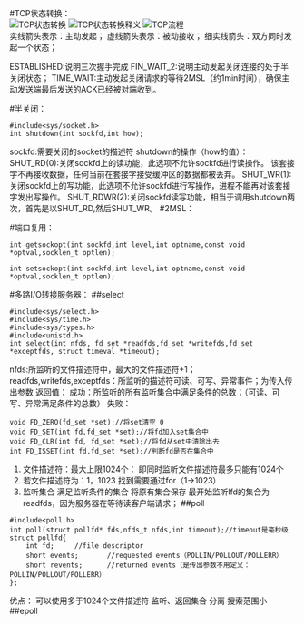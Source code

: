 #TCP状态转换：</br>
![TCP状态转换](https://user-images.githubusercontent.com/37798962/88628960-3e51f900-d0e1-11ea-997d-3025f0d5821e.jpg)
![TCP状态转换释义](https://user-images.githubusercontent.com/37798962/88628966-40b45300-d0e1-11ea-8dfb-43bcce189f0d.jpg)
![TCP流程](https://user-images.githubusercontent.com/37798962/88631466-c554a080-d0e4-11ea-8fb6-628843c9ea8b.jpg)</br>
实线箭头表示：主动发起；
虚线箭头表示：被动接收；
细实线箭头：双方同时发起一个状态；

ESTABLISHED:说明三次握手完成
FIN_WAIT_2:说明主动发起关闭连接的处于半关闭状态；
TIME_WAIT:主动发起关闭请求的等待2MSL（约1min时间），确保主动发送端最后发送的ACK已经被对端收到。


#半关闭：
```
#include<sys/socket.h>
int shutdown(int sockfd,int how);
```
sockfd:需要关闭的socket的描述符
shutdown的操作（how的值）：
SHUT_RD(0):关闭sockfd上的读功能，此选项不允许sockfd进行读操作。
该套接字不再接收数据，任何当前在套接字接受缓冲区的数据都被丢弃。
SHUT_WR(1):关闭sockfd上的写功能，此选项不允许sockfd进行写操作，进程不能再对该套接字发出写操作。
SHUT_RDWR(2):关闭sockfd读写功能，相当于调用shutdown两次，首先是以SHUT_RD,然后SHUT_WR。
#2MSL：

#端口复用：
```
int getsockopt(int sockfd,int level,int optname,const void *optval,socklen_t optlen);

int setsockopt(int sockfd,int level,int optname,const void *optval,socklen_t optlen);
```
#多路I/O转接服务器：
##select
```
#include<sys/select.h>
#include<sys/time.h>
#include<sys/types.h>
#include<unistd.h>
int select(int nfds, fd_set *readfds,fd_set *writefds,fd_set *exceptfds, struct timeval *timeout);
```
nfds:所监听的文件描述符中，最大的文件描述符+1；
readfds,writefds,exceptfds：所监听的描述符可读、可写、异常事件；为传入传出参数
返回值： 成功：所监听的所有监听集合中满足条件的总数；（可读、可写、异常满足条件的总数）
        失败：

```
void FD_ZERO(fd_set *set);//将set清空 0
void FD_SET(int fd,fd_set *set);//将fd加入set集合中
void FD_CLR(int fd, fd_set *set);//将fd从set中清除出去
int FD_ISSET(int fd,fd_set *set);//判断fd是否在集合中
```
1. 文件描述符：最大上限1024个：
    即同时监听文件描述符最多只能有1024个
2. 若文件描述符为：1，1023 找到需要通过for（1->1023）
3. 监听集合
    满足监听条件的集合
    将原有集合保存
最开始监听lfd的集合为readfds，因为服务器在等待读客户端请求；
##poll
```
#include<poll.h>
int poll(struct pollfd* fds,nfds_t nfds,int timeout);//timeout是毫秒级
struct pollfd{
    int fd;     //file descriptor
    short events;       //requested events（POLLIN/POLLOUT/POLLERR）
    short revents;      //returned events（是传出参数不用定义：POLLIN/POLLOUT/POLLERR）
};
```
优点： 可以使用多于1024个文件描述符
      监听、返回集合    分离
      搜索范围小
##epoll